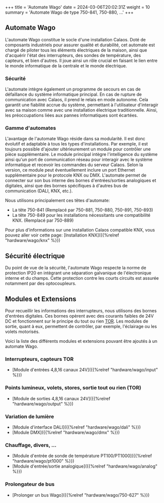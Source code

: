 +++
title = 'Automate Wago'
date = 2024-03-06T20:02:31Z
weight = 10
summary = 'Automate Wago de type 750-841, 750-880, ...'
+++

## Automate Wago

L'automate Wago constitue le socle d'une installation Calaos. Doté de composants industriels pour assurer qualité et durabilité, cet automate est chargé de piloter tous les éléments électriques de la maison, ainsi que d'acquérir l'état des interrupteurs, des sondes de température, des capteurs, et bien d'autres. Il joue ainsi un rôle crucial en faisant le lien entre le monde informatique de la centrale et le monde électrique.

### Sécurité

L'automate intègre également un programme de secours en cas de défaillance du système informatique principal. En cas de rupture de communication avec Calaos, il prend le relais en mode autonome. Cela garantit une fiabilité accrue du système, permettant à l'utilisateur d'interagir avec sa maison comme avec une installation électrique traditionnelle. Ainsi, les préoccupations liées aux pannes informatiques sont écartées.

### Gamme d'automates

L'avantage de l'automate Wago réside dans sa modularité. Il est donc évolutif et adaptable à tous les types d'installations. Par exemple, il est toujours possible d'ajouter ultérieurement un module pour contrôler une pièce supplémentaire. Le module principal intègre l'intelligence du système ainsi qu'un port de communication réseau pour interagir avec le système informatique et recevoir les commandes du serveur Calaos. Selon la version, ce module peut éventuellement inclure un port Ethernet supplémentaire pour le protocole KNX ou DMX. L'automate permet de connecter sur son bus interne des bornes d'entrées/sorties analogiques et digitales, ainsi que des bornes spécifiques à d'autres bus de communication (DALI, KNX, etc.).

Nous utilisons principalement ces têtes d'automate:

- La tête 750-841 (Remplacé par 750-881, 750-880, 750-891, 750-893)
- La tête 750-849 pour les installations nécessitants une compatibilité KNX. (Remplacé par 750-889)

Pour plus d'informations sur une installation Calaos compatible KNX, vous pouvez aller voir cette page: [Installation KNX]({{%relref "hardware/wago/knx" %}})

## Sécurité électrique

Du point de vue de la sécurité, l'automate Wago respecte la norme de protection IP20 en intègrant une séparation galvanique de l'électronique interne et du champs. Cette protection contre les courts circuits est assurée notamment par des optocoupleurs.

## Modules et Extensions

Pour recueillir les informations des interrupteurs, nous utilisons des bornes d'entrées digitales. Ces bornes opèrent avec des courants faibles de 24V DC et fonctionnent sur le principe du tout ou rien [TOR](http://fr.wikipedia.org/wiki/Tout_ou_rien). Les modules de sortie, quant à eux, permettent de contrôler, par exemple, l'éclairage ou les volets motorisés.

Voici la liste des différents modules et extensions pouvant être ajoutés à un automate Wago.

### Interrupteurs, capteurs TOR

- [Module d'entrées 4,8,16 canaux 24V]({{%relref "hardware/wago/input" %}})

### Points lumineux, volets, stores, sortie tout ou rien (TOR)

- [Module de sorties 4,8,16 canaux 24V]({{%relref "hardware/wago/output" %}})

### Variation de lumière

- [Module d'interface DALI]({{%relref "hardware/wago/dali" %}})
- [Module DMX]({{%relref "hardware/wago/dmx" %}})

### Chauffage, divers, ...

- [Module d'entrée de sonde de température PT100/PT1000]({{%relref "hardware/wago/pt1000" %}})
- [Module d'entrée/sortie analogique]({{%relref "hardware/wago/analog" %}})

### Prolongateur de bus

- [Prolonger un bus Wago]({{%relref "hardware/wago/750-627" %}})
